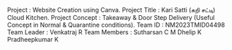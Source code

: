 Project         : Website Creation using Canva.
Project Title   : Kari Satti (கறி சட்டி) Cloud Kitchen. 
Project Concept : Takeaway & Door Step Delivery (Useful Concept in Normal & Quarantine conditions).
Team ID : NM2023TMID04498
Team Leader : Venkatraj R 
Team Members : 
              Sutharsan C M 
              Dhelip K 
              Pradheepkumar K
